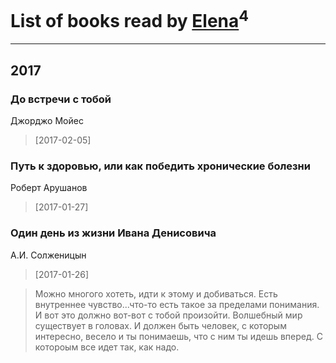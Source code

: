 # List of books read by [Elena](http://knigopis.com/elena)<sup>4</sup>
---

## 2017

### До встречи с тобой
Джорджо Мойес
> [2017-02-05] 


### Путь к здоровью, или как победить хронические болезни
Роберт Арушанов
> [2017-01-27] 


### Один день из жизни Ивана Денисовича
А.И. Солженицын
> [2017-01-26] 


> Можно многого хотеть, идти к этому и добиваться. Есть внутреннее чувство...что-то есть такое за пределами понимания. И вот это должно вот-вот с тобой произойти. Волшебный мир существует в головах. И должен быть человек, с которым интересно, весело и ты понимаешь, что с ним ты идешь вперед. С котороым все идет так, как надо.



